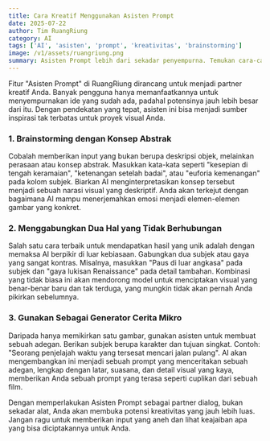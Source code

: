 ```yaml
---
title: Cara Kreatif Menggunakan Asisten Prompt
date: 2025-07-22
author: Tim RuangRiung
category: AI
tags: ['AI', 'asisten', 'prompt', 'kreativitas', 'brainstorming']
image: /v1/assets/ruangriung.png
summary: Asisten Prompt lebih dari sekadar penyempurna. Temukan cara-cara kreatif untuk brainstorming dan menemukan ide-ide tak terduga.
---
```


Fitur "Asisten Prompt" di RuangRiung dirancang untuk menjadi partner kreatif Anda. Banyak pengguna hanya memanfaatkannya untuk menyempurnakan ide yang sudah ada, padahal potensinya jauh lebih besar dari itu. Dengan pendekatan yang tepat, asisten ini bisa menjadi sumber inspirasi tak terbatas untuk proyek visual Anda.

### 1. Brainstorming dengan Konsep Abstrak

Cobalah memberikan input yang bukan berupa deskripsi objek, melainkan perasaan atau konsep abstrak. Masukkan kata-kata seperti "kesepian di tengah keramaian", "ketenangan setelah badai", atau "euforia kemenangan" pada kolom subjek. Biarkan AI menginterpretasikan konsep tersebut menjadi sebuah narasi visual yang deskriptif. Anda akan terkejut dengan bagaimana AI mampu menerjemahkan emosi menjadi elemen-elemen gambar yang konkret.

### 2. Menggabungkan Dua Hal yang Tidak Berhubungan

Salah satu cara terbaik untuk mendapatkan hasil yang unik adalah dengan memaksa AI berpikir di luar kebiasaan. Gabungkan dua subjek atau gaya yang sangat kontras. Misalnya, masukkan "Paus di luar angkasa" pada subjek dan "gaya lukisan Renaissance" pada detail tambahan. Kombinasi yang tidak biasa ini akan mendorong model untuk menciptakan visual yang benar-benar baru dan tak terduga, yang mungkin tidak akan pernah Anda pikirkan sebelumnya.

### 3. Gunakan Sebagai Generator Cerita Mikro

Daripada hanya memikirkan satu gambar, gunakan asisten untuk membuat sebuah adegan. Berikan subjek berupa karakter dan tujuan singkat. Contoh: "Seorang penjelajah waktu yang tersesat mencari jalan pulang". AI akan mengembangkan ini menjadi sebuah prompt yang menceritakan sebuah adegan, lengkap dengan latar, suasana, dan detail visual yang kaya, memberikan Anda sebuah prompt yang terasa seperti cuplikan dari sebuah film.

Dengan memperlakukan Asisten Prompt sebagai partner dialog, bukan sekadar alat, Anda akan membuka potensi kreativitas yang jauh lebih luas. Jangan ragu untuk memberikan input yang aneh dan lihat keajaiban apa yang bisa diciptakannya untuk Anda.
